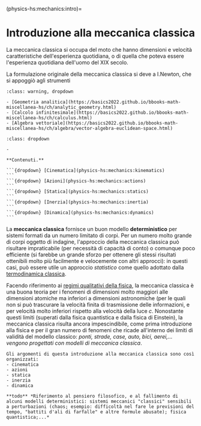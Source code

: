 <!--
````{only} html
```{article-info}
:author: basics
:date: "{sub-ref}`today`"
:read-time: "{sub-ref}`wordcount-minutes` min read"
```
````
-->

(physics-hs:mechanics:intro)=
# Introduzione alla meccanica classica

La meccanica classica si occupa del moto che hanno dimensioni e velocità caratteristiche dell'esperienza quotidiana, o di quella che poteva essere l'esperienza quotidiana dell'uomo del XIX secolo. 

La formulazione originale della meccanica classica si deve a I.Newton, che si appoggiò agli strumenti 

```{admonition} Pre-requisiti
:class: warning, dropdown

- [Geometria analitica](https://basics2022.github.io/bbooks-math-miscellanea-hs/ch/analytic_geometry.html)
- [Calcolo infinitesimale](https://basics2022.github.io/bbooks-math-miscellanea-hs/ch/calculus.html)
- [Algebra vettoriale](https://basics2022.github.io/bbooks-math-miscellanea-hs/ch/algebra/vector-algebra-euclidean-space.html)

```

```{admonition} I.Newton, 1642-1726
:class: dropdown

- 

```


````{only} html
**Contenuti.**

```{dropdown} [Cinematica](physics-hs:mechanics:kinematics)
```
```{dropdown} [Azioni](physics-hs:mechanics:actions)
```
```{dropdown} [Statica](physics-hs:mechanics:statics)
```
```{dropdown} [Inerzia](physics-hs:mechanics:inertia)
```
```{dropdown} [Dinamica](physics-hs:mechanics:dynamics)
```

````

La **meccanica classica** fornisce un buon modello **deterministico** per sistemi formati da un numero limitato di corpi. Per un numero molto grande di corpi oggetto di indagine, l'approccio della meccanica classica può risultare impraticabile (per necessità di capacità di conto) o comunque poco efficiente (si farebbe un grande sforzo per ottenere gli stessi risultati ottenibili molto più facilmente e velocemente con altri approcci): in questi casi, può essere utile un approccio *statistico* come quello adottato dalla [termodinamica classica](physics-hs:thermodynamics:intro).
                                            
Facendo riferimento ai [regimi qualitativi della fisica](physics-hs:intro:current-status:regimes), la meccanica classica è una buona teoria per i fenomeni di dimensioni molto maggiori alle dimensioni atomiche ma inferiori a dimensioni astronomiche (per le quali non si può trascurare la velocità finita di trasmissione delle informazioni, e per velocità molto inferiori rispetto alla velocità della luce $c$. Nonostante questi limiti (superati dalla fisica quantistica e dalla fisica di Einstein), la meccanica classica risulta ancora impescindibile, come prima introduzione alla fisica e per il gran numero di fenomeni che ricade all'interno dei limiti di validità del modello classico: *ponti, strade, case, auto, bici, aerei,... vengono progettati con modelli di meccanica classica*.

```{only} latex
Gli argomenti di questa introduzione alla meccanica classica sono così organizzati:
- cinematica
- azioni
- statica
- inerzia
- dinamica

```

```{note} Determinismo e meccanicismo
**todo** *Riferimento al pensiero filosofico, e al fallimento di alcuni modelli deterministici: sistemi meccanici "classici" sensibili a perturbazioni (chaos; esempio: difficoltà nel fare le previsioni del tempo, "battiti d'ali di farfalle" e altre formule abusate); fisica quantistica;...*
```
